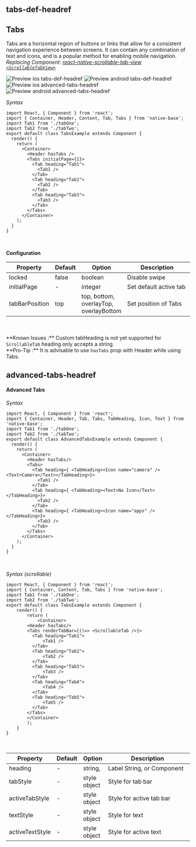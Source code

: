 ## tabs-def-headref
## Tabs

Tabs are a horizontal region of buttons or links that allow for a consistent navigation experience between screens. It can contain any combination of text and icons, and is a popular method for enabling mobile navigation.<br />
*Replacing Component: [react-native-scrollable-tab-view <code>&lt;ScrollableTabView></code>](https://github.com/brentvatne/react-native-scrollable-tab-view)*


![Preview ios tabs-def-headref](https://github.com/GeekyAnts/NativeBase-KitchenSink/raw/master/screenshots/ios/tabs.png)
![Preview android tabs-def-headref](https://github.com/GeekyAnts/NativeBase-KitchenSink/raw/master/screenshots/android/tabs.png)
![Preview ios advanced-tabs-headref](https://docs.nativebase.io/docs/assets/ios/components/tabs2.png)
![Preview android advanced-tabs-headref](https://docs.nativebase.io/docs/assets/android/components/tabs2.png)

*Syntax*

<pre class="line-numbers"><code class="language-jsx">import React, { Component } from 'react';
import { Container, Header, Content, Tab, Tabs } from 'native-base';
import Tab1 from './tabOne';
import Tab2 from './tabTwo';
​export default class TabsExample extends Component {
  render() {
    return (
      &lt;Container>
        &lt;Header hasTabs />
        &lt;Tabs initialPage={1}>
          &lt;Tab heading="Tab1">
            &lt;Tab1 />
          &lt;/Tab>
          &lt;Tab heading="Tab2">
            &lt;Tab2 />
          &lt;/Tab>
          &lt;Tab heading="Tab3">
            &lt;Tab3 />
          &lt;/Tab>
        &lt;/Tabs>
      &lt;/Container>
    );
  }
}</code></pre><br />

**Configuration**

<table class="table table-bordered">
        <thead>
            <tr>
                <th>Property</th>
                <th>Default</th>
                <th>Option</th>
                <th width="50%">Description</th>
            </tr>
        </thead>
        <tbody>
            <tr>
                <td>locked</td>
                <td> false </td>
                <td> boolean </td>
                <td>
                    Disable swipe
                </td>
            </tr>
            <tr>
                <td>initialPage</td>
                <td> - </td>
                <td> integer </td>
                <td>
                    Set default active tab
                </td>
            </tr>
            <tr>
                <td>tabBarPosition</td>
                <td> top </td>
                <td> top, bottom, overlayTop, overlayBottom </td>
                <td>
                    Set position of Tabs
                </td>
            </tr>
        </tbody>
    </table><br />
<br />
**Known Issues :** Custom tabHeading is not yet supported for <code>ScrollableTab</code> heading only accepts a string. <br />
**Pro-Tip :** It is advisable to use <code>hasTabs</code> prop with Header while using Tabs. <br />

## advanced-tabs-headref
#### Advanced Tabs

*Syntax*

<pre class="line-numbers"><code class="language-jsx">import React, { Component } from 'react';
import { Container, Header, Tab, Tabs, TabHeading, Icon, Text } from 'native-base';
import Tab1 from './tabOne';
import Tab2 from './tabTwo';
​export default class AdvancedTabsExample extends Component {
  render() {
    return (
      &lt;Container>
        &lt;Header hasTabs/>
        &lt;Tabs>
          &lt;Tab heading={ &lt;TabHeading>&lt;Icon name="camera" />&lt;Text>Camera&lt;/Text>&lt;/TabHeading>}>
            &lt;Tab1 />
          &lt;/Tab>
          &lt;Tab heading={ &lt;TabHeading>&lt;Text>No Icon&lt;/Text>&lt;/TabHeading>}>
            &lt;Tab2 />
          &lt;/Tab>
          &lt;Tab heading={ &lt;TabHeading>&lt;Icon name="apps" />&lt;/TabHeading>}>
            &lt;Tab3 />
          &lt;/Tab>
        &lt;/Tabs>
      &lt;/Container>
    );
  }
}</code></pre><br />

*Syntax (scrollable)*

<pre class="line-numbers"><code class="language-jsx">import React, { Component } from 'react';
import { Container, Content, Tab, Tabs } from 'native-base';
import Tab1 from './tabOne';
import Tab2 from './tabTwo';
​export default class TabsExample extends Component {
    render() {
        return (
            &lt;Container>
        &lt;Header hasTabs/>
        &lt;Tabs renderTabBar={()=> &lt;ScrollableTab />}>
          &lt;Tab heading="Tab1">
              &lt;Tab1 />
          &lt;/Tab>
          &lt;Tab heading="Tab2">
              &lt;Tab2 />
          &lt;/Tab>
          &lt;Tab heading="Tab3">
              &lt;Tab3 />
          &lt;/Tab>
          &lt;Tab heading="Tab4">
              &lt;Tab4 />
          &lt;/Tab>
          &lt;Tab heading="Tab5">
              &lt;Tab5 />
          &lt;/Tab>
        &lt;/Tabs>
        &lt;/Container>
        );
    }
}</code></pre><br />

<table class="table table-bordered">
        <thead>
            <tr>
                <th>Property</th>
                <th>Default</th>
                <th>Option</th>
                <th width="50%">Description</th>
            </tr>
        </thead>
        <tbody>
            <tr>
                <td>heading</td>
                <td> - </td>
                <td> string, <TabHeading/> </td>
                <td>
                    Label String, or Component
                </td>
            </tr>
            <tr>
                <td>tabStyle</td>
                <td> - </td>
                <td> style object </td>
                <td>
                    Style for tab bar
                </td>
            </tr>
            <tr>
                <td>activeTabStyle</td>
                <td> - </td>
                <td> style object </td>
                <td>
                    Style for active tab bar
                </td>
            </tr>
            <tr>
                <td>textStyle</td>
                <td> - </td>
                <td> style object </td>
                <td>
                    Style for text
                </td>
              </tr>
              <tr>
                <td>activeTextStyle</td>
                <td> - </td>
                <td> style object </td>
                <td>
                    Style for active text
                </td>
            </tr>
        </tbody>
    </table><br />

